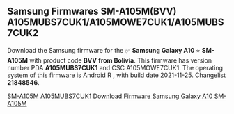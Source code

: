 <h2>Samsung Firmwares SM-A105M(BVV) A105MUBS7CUK1/A105MOWE7CUK1/A105MUBS7CUK2</h2>
Download the Samsung firmware for the ✅ <strong>Samsung Galaxy A10 </strong> ⭐ <strong>SM-A105M</strong> with product code <strong>BVV</strong> <strong> from Bolivia</strong>. This firmware has version number PDA <strong>A105MUBS7CUK1</strong> and CSC A105MOWE7CUK1. The operating system of this firmware is Android R , with build date 2021-11-25. Changelist <strong>21848546</strong>.


[SM-A105M](https://samfirm.shop/samsung/model/SM-A105M)
[A105MUBS7CUK1](https://samfirm.shop/samsung/pda/A105MUBS7CUK1)
[Download Firmware Samsung Galaxy A10 SM-A105M](https://samfirm.shop/samsung/firmware/477721)
